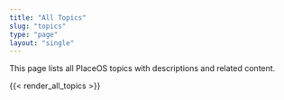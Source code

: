 ```yaml
---
title: "All Topics"
slug: "topics"
type: "page"
layout: "single"
---
```


This page lists all PlaceOS topics with descriptions and related content.

{{< render_all_topics >}}